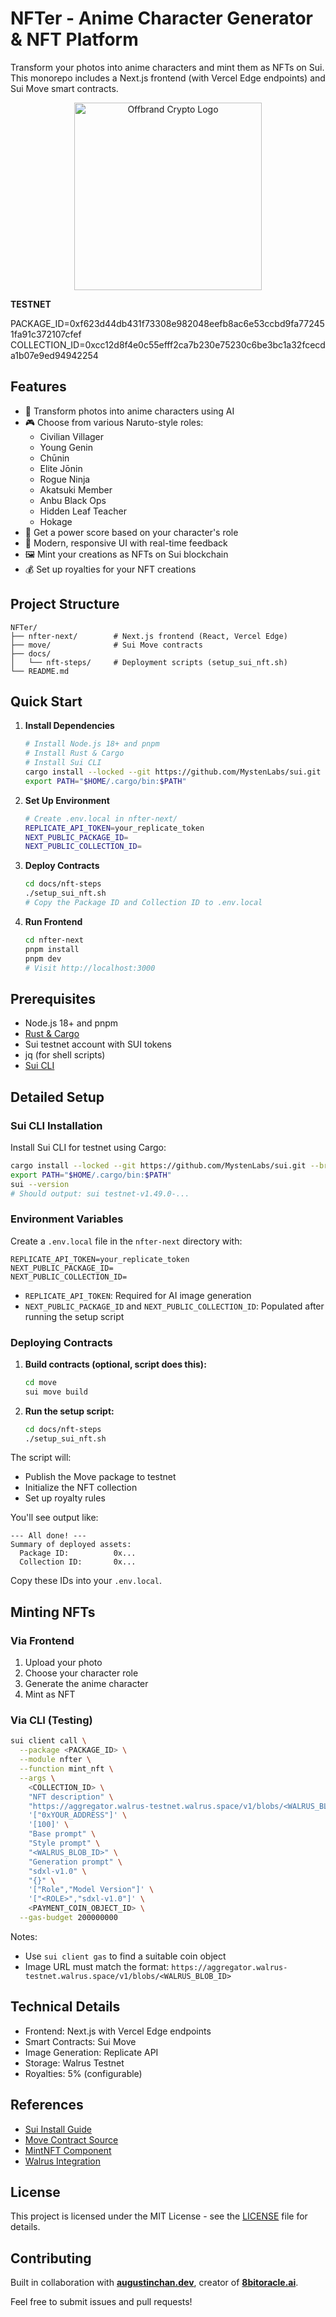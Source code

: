 # NFTer - Anime Character Generator & NFT Platform

Transform your photos into anime characters and mint them as NFTs on Sui. This monorepo includes a Next.js frontend (with Vercel Edge endpoints) and Sui Move smart contracts.

<p align="center">
  <img src="nfter-next/public/offbrand.png" alt="Offbrand Crypto Logo" width="300" />
</p>

**TESTNET**

PACKAGE_ID=0xf623d44db431f73308e982048eefb8ac6e53ccbd9fa772451fa91c372107cfef
COLLECTION_ID=0xcc12d8f4e0c55efff2ca7b230e75230c6be3bc1a32fcecda1b07e9ed94942254

## Features

- 🎨 Transform photos into anime characters using AI
- 🎮 Choose from various Naruto-style roles:
  - Civilian Villager
  - Young Genin
  - Chūnin
  - Elite Jōnin
  - Rogue Ninja
  - Akatsuki Member
  - Anbu Black Ops
  - Hidden Leaf Teacher
  - Hokage
- 💪 Get a power score based on your character's role
- 🎯 Modern, responsive UI with real-time feedback
- 🖼️ Mint your creations as NFTs on Sui blockchain
- 💰 Set up royalties for your NFT creations

## Project Structure

```text
NFTer/
├── nfter-next/        # Next.js frontend (React, Vercel Edge)
├── move/              # Sui Move contracts
├── docs/
│   └── nft-steps/     # Deployment scripts (setup_sui_nft.sh)
└── README.md
```

## Quick Start

1. **Install Dependencies**

   ```bash
   # Install Node.js 18+ and pnpm
   # Install Rust & Cargo
   # Install Sui CLI
   cargo install --locked --git https://github.com/MystenLabs/sui.git --branch testnet sui
   export PATH="$HOME/.cargo/bin:$PATH"
   ```

2. **Set Up Environment**

   ```bash
   # Create .env.local in nfter-next/
   REPLICATE_API_TOKEN=your_replicate_token
   NEXT_PUBLIC_PACKAGE_ID=
   NEXT_PUBLIC_COLLECTION_ID=
   ```

3. **Deploy Contracts**

   ```bash
   cd docs/nft-steps
   ./setup_sui_nft.sh
   # Copy the Package ID and Collection ID to .env.local
   ```

4. **Run Frontend**
   ```bash
   cd nfter-next
   pnpm install
   pnpm dev
   # Visit http://localhost:3000
   ```

## Prerequisites

- Node.js 18+ and pnpm
- [Rust & Cargo](https://www.rust-lang.org/tools/install)
- Sui testnet account with SUI tokens
- jq (for shell scripts)
- [Sui CLI](https://docs.sui.io/guides/developer/getting-started/sui-install)

## Detailed Setup

### Sui CLI Installation

Install Sui CLI for testnet using Cargo:

```bash
cargo install --locked --git https://github.com/MystenLabs/sui.git --branch testnet sui
export PATH="$HOME/.cargo/bin:$PATH"
sui --version
# Should output: sui testnet-v1.49.0-...
```

### Environment Variables

Create a `.env.local` file in the `nfter-next` directory with:

```env
REPLICATE_API_TOKEN=your_replicate_token
NEXT_PUBLIC_PACKAGE_ID=
NEXT_PUBLIC_COLLECTION_ID=
```

- `REPLICATE_API_TOKEN`: Required for AI image generation
- `NEXT_PUBLIC_PACKAGE_ID` and `NEXT_PUBLIC_COLLECTION_ID`: Populated after running the setup script

### Deploying Contracts

1. **Build contracts (optional, script does this):**

   ```bash
   cd move
   sui move build
   ```

2. **Run the setup script:**
   ```bash
   cd docs/nft-steps
   ./setup_sui_nft.sh
   ```

The script will:

- Publish the Move package to testnet
- Initialize the NFT collection
- Set up royalty rules

You'll see output like:

```text
--- All done! ---
Summary of deployed assets:
  Package ID:          0x...
  Collection ID:       0x...
```

Copy these IDs into your `.env.local`.

## Minting NFTs

### Via Frontend

1. Upload your photo
2. Choose your character role
3. Generate the anime character
4. Mint as NFT

### Via CLI (Testing)

```bash
sui client call \
  --package <PACKAGE_ID> \
  --module nfter \
  --function mint_nft \
  --args \
    <COLLECTION_ID> \
    "NFT description" \
    "https://aggregator.walrus-testnet.walrus.space/v1/blobs/<WALRUS_BLOB_ID>" \
    '["0xYOUR_ADDRESS"]' \
    '[100]' \
    "Base prompt" \
    "Style prompt" \
    "<WALRUS_BLOB_ID>" \
    "Generation prompt" \
    "sdxl-v1.0" \
    "{}" \
    '["Role","Model Version"]' \
    '["<ROLE>","sdxl-v1.0"]' \
    <PAYMENT_COIN_OBJECT_ID> \
  --gas-budget 200000000
```

Notes:

- Use `sui client gas` to find a suitable coin object
- Image URL must match the format: `https://aggregator.walrus-testnet.walrus.space/v1/blobs/<WALRUS_BLOB_ID>`

## Technical Details

- Frontend: Next.js with Vercel Edge endpoints
- Smart Contracts: Sui Move
- Image Generation: Replicate API
- Storage: Walrus Testnet
- Royalties: 5% (configurable)

## References

- [Sui Install Guide](https://docs.sui.io/guides/developer/getting-started/sui-install)
- [Move Contract Source](https://www.google.com/search?q=move/sources/nfter.move)
- [MintNFT Component](https://www.google.com/search?q=nfter-next/src/components/MintNFT.tsx)
- [Walrus Integration](https://www.google.com/search?q=nfter-next/src/lib/walrus.ts)

## License

This project is licensed under the MIT License - see the [LICENSE](LICENSE) file for details.

## Contributing

Built in collaboration with **[augustinchan.dev](https://augustinchan.dev)**, creator of **[8bitoracle.ai](https://8bitoracle.ai)**.

Feel free to submit issues and pull requests!
